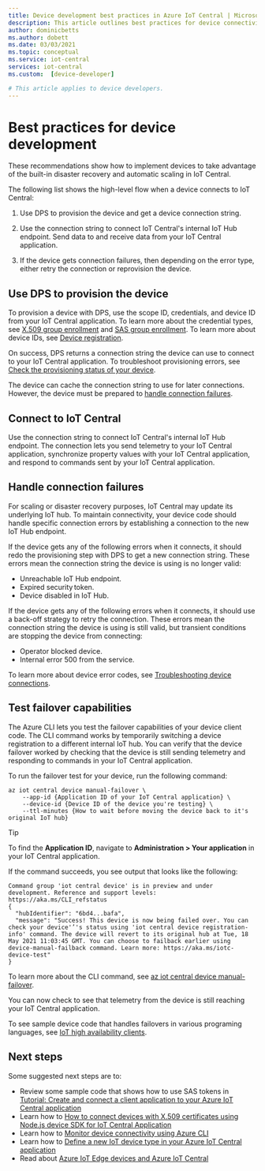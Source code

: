 ```yaml
---
title: Device development best practices in Azure IoT Central | Microsoft Docs
description: This article outlines best practices for device connectivity in Azure IoT Central
author: dominicbetts
ms.author: dobett
ms.date: 03/03/2021
ms.topic: conceptual
ms.service: iot-central
services: iot-central
ms.custom:  [device-developer]

# This article applies to device developers.
---
```


# Best practices for device development

These recommendations show how to implement devices to take advantage of the built-in disaster recovery and automatic scaling in IoT Central.

The following list shows the high-level flow when a device connects to IoT Central:

1. Use DPS to provision the device and get a device connection string.

1. Use the connection string to connect IoT Central's internal IoT Hub endpoint. Send data to and receive data from your IoT Central application.

1. If the device gets connection failures, then depending on the error type, either retry the connection or reprovision the device.

## Use DPS to provision the device

To provision a device with DPS, use the scope ID, credentials, and device ID from your IoT Central application. To learn more about the credential types, see [X.509 group enrollment](concepts-get-connected.md#x509-group-enrollment) and [SAS group enrollment](concepts-get-connected.md#sas-group-enrollment). To learn more about device IDs, see [Device registration](concepts-get-connected.md#device-registration).

On success, DPS returns a connection string the device can use to connect to your IoT Central application. To troubleshoot provisioning errors, see [Check the provisioning status of your device](troubleshoot-connection.md#check-the-provisioning-status-of-your-device).

The device can cache the connection string to use for later connections. However, the device must be prepared to [handle connection failures](#handle-connection-failures).

## Connect to IoT Central

Use the connection string to connect IoT Central's internal IoT Hub endpoint. The connection lets you send telemetry to your IoT Central application, synchronize property values with your IoT Central application, and respond to commands sent by your IoT Central application.

## Handle connection failures

For scaling or disaster recovery purposes, IoT Central may update its underlying IoT hub. To maintain connectivity, your device code should handle specific connection errors by establishing a connection to the new IoT Hub endpoint.

If the device gets any of the following errors when it connects, it should redo the provisioning step with DPS to get a new connection string. These errors mean the connection string the device is using is no longer valid:

- Unreachable IoT Hub endpoint.
- Expired security token.
- Device disabled in IoT Hub.

If the device gets any of the following errors when it connects, it should use a back-off strategy to retry the connection. These errors mean the connection string the device is using is still valid, but transient conditions are stopping the device from connecting:

- Operator blocked device.
- Internal error 500 from the service.

To learn more about device error codes, see [Troubleshooting device connections](troubleshoot-connection.md).

## Test failover capabilities

The Azure CLI lets you test the failover capabilities of your device client code. The CLI command works by temporarily switching a device registration to a different internal IoT hub. You can verify that the device failover worked by checking that the device is still sending telemetry and responding to commands in your IoT Central application.

To run the failover test for your device, run the following command:

```azurecli
az iot central device manual-failover \
    --app-id {Application ID of your IoT Central application} \
    --device-id {Device ID of the device you're testing} \
    --ttl-minutes {How to wait before moving the device back to it's original IoT hub}
```

> [!TIP]
> To find the **Application ID**, navigate to **Administration > Your application** in your IoT Central application.

If the command succeeds, you see output that looks like the following:

```output
Command group 'iot central device' is in preview and under development. Reference and support levels: https://aka.ms/CLI_refstatus
{
  "hubIdentifier": "6bd4...bafa",
  "message": "Success! This device is now being failed over. You can check your device'’'s status using 'iot central device registration-info' command. The device will revert to its original hub at Tue, 18 May 2021 11:03:45 GMT. You can choose to failback earlier using device-manual-failback command. Learn more: https://aka.ms/iotc-device-test"
}
```

To learn more about the CLI command, see [az iot central device manual-failover](/cli/azure/iot/central/device#az_iot_central_device_manual_failover).

You can now check to see that telemetry from the device is still reaching your IoT Central application.

To see sample device code that handles failovers in various programing languages, see [IoT high availability clients](https://github.com/iot-for-all/iot-central-high-availability-clients).

## Next steps

Some suggested next steps are to:

- Review some sample code that shows how to use SAS tokens in [Tutorial: Create and connect a client application to your Azure IoT Central application](tutorial-connect-device.md)
- Learn how to [How to connect devices with X.509 certificates using Node.js device SDK for IoT Central Application](how-to-connect-devices-x509.md)
- Learn how to [Monitor device connectivity using Azure CLI](./howto-monitor-devices-azure-cli.md)
- Learn how to [Define a new IoT device type in your Azure IoT Central application](./howto-set-up-template.md)
- Read about [Azure IoT Edge devices and Azure IoT Central](./concepts-iot-edge.md)
